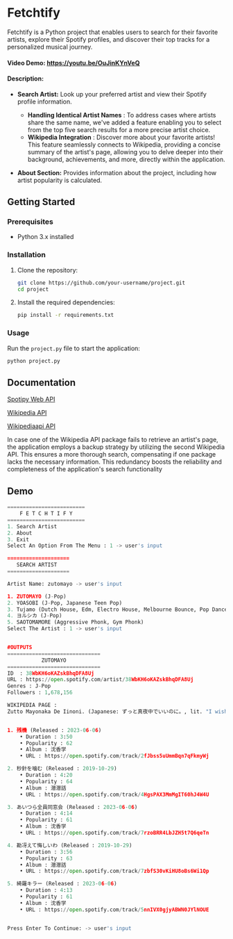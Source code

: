 # Fetchtify
Fetchtify is a Python project that enables users to search for their favorite artists, explore their Spotify profiles, and discover their top tracks for a personalized musical journey.

#### Video Demo: <https://youtu.be/OuJinKYnVeQ>
#### Description:
- **Search Artist:** Look up your preferred artist and view their Spotify profile information.
    - **Handling Identical Artist Names** : To address cases where artists share the same name, we've added a feature enabling you to select from the top five search results for a more precise artist choice.
    - **Wikipedia Integration** : Discover more about your favorite artists! This feature seamlessly connects to Wikipedia, providing a concise summary of the artist's page, allowing you to delve deeper into their background, achievements, and more, directly within the application.

- **About Section:** Provides information about the project, including how artist popularity is calculated.

## Getting Started

### Prerequisites

- Python 3.x installed

### Installation

1. Clone the repository:

    ```bash
    git clone https://github.com/your-username/project.git
    cd project
    ```

2. Install the required dependencies:

    ```bash
    pip install -r requirements.txt
    ```

### Usage

Run the `project.py` file to start the application:

```bash
python project.py
```
## Documentation

[Spotipy Web API](https://developer.spotify.com/documentation/web-api)

[Wikipedia API](https://wikipedia.readthedocs.io/en/latest/code.html#api)

[Wikipediaapi API](https://wikipedia-api.readthedocs.io/_/downloads/en/latest/pdf/)

In case one of the Wikipedia API package fails to retrieve an artist's page, the application employs a backup strategy by utilizing the second Wikipedia API. This ensures a more thorough search, compensating if one package lacks the necessary information. This redundancy boosts the reliability and completeness of the application's search functionality
## Demo

```python
=========================
    F E T C H T I F Y
=========================
1. Search Artist
2. About
3. Exit
Select An Option From The Menu : 1 -> user's input

====================
   SEARCH ARTIST
====================

Artist Name: zutomayo -> user's input

1. ZUTOMAYO (J-Pop)
2. YOASOBI (J-Pop, Japanese Teen Pop)
3. Tujamo (Dutch House, Edm, Electro House, Melbourne Bounce, Pop Dance, Progressive Electro House)
4. ヨルシカ (J-Pop)
5. SAOTOMAMORE (Aggressive Phonk, Gym Phonk)
Select The Artist : 1 -> user's input


#OUTPUTS
==============================
           ZUTOMAYO
==============================
ID  : 38WbKH6oKAZskBhqDFA8Uj
URL : https://open.spotify.com/artist/38WbKH6oKAZskBhqDFA8Uj
Genres : J-Pop
Followers : 1,678,156

WIKIPEDIA PAGE :
Zutto Mayonaka De Iinoni. (Japanese: ずっと真夜中でいいのに。, lit. "I wish it was midnight all the time"), stylized as ZUTOMAYO, is a Japanese rock group that debuted in 2018. Secretive by nature, the group has never released a full member list, crediting different people for music, arrangements, and music video production each time. The only member reoccurring in all of the group's output is the vocalist, an unidentified woman named "ACA-Ne" (ACAね, a-kah-neh).Despite the little information released, the group is commercially successful. Zutomayo's three EP's have reached 8th, 1st, and 2nd on the Oricon Albums Chart, respectively. The group was also invited to perform at the 2019 Fuji Rock Festival a year after their debut.


1. 残機 (Released : 2023-06-06)
    • Duration : 3:50
    • Popularity : 62
    • Album : 沈香学
    • URL : https://open.spotify.com/track/2fJbss5uUmmBqn7qFkmyWj

2. 秒針を噛む (Released : 2019-10-29)
    • Duration : 4:20
    • Popularity : 64
    • Album : 潜潜話
    • URL : https://open.spotify.com/track/4HgsPAX3MmMgIT60hJ4W4U

3. あいつら全員同窓会 (Released : 2023-06-06)
    • Duration : 4:14
    • Popularity : 61
    • Album : 沈香学
    • URL : https://open.spotify.com/track/7rzoBRR4LbJZH5t7Q6qeTn

4. 勘冴えて悔しいわ (Released : 2019-10-29)
    • Duration : 3:56
    • Popularity : 63
    • Album : 潜潜話
    • URL : https://open.spotify.com/track/7zbfS30vKiHU8oBs6Wi1Qp

5. 綺羅キラー (Released : 2023-06-06)
    • Duration : 4:13
    • Popularity : 61
    • Album : 沈香学
    • URL : https://open.spotify.com/track/5nnIVX0gjyABWN0JYlNOUE


Press Enter To Continue: -> user's input

```